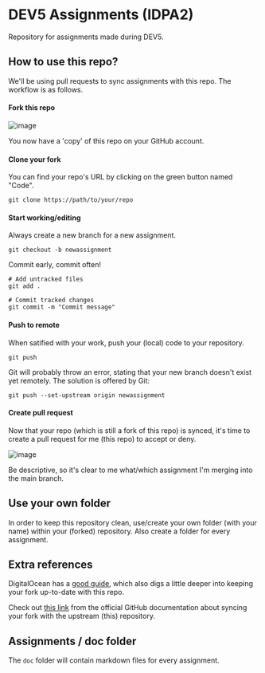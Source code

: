 # DEV5 Assignments (IDPA2)

Repository for assignments made during DEV5.

## How to use this repo?

We'll be using pull requests to sync assignments with this repo. The workflow is as follows.

#### Fork this repo

![image](https://user-images.githubusercontent.com/87504322/220405663-10c9cab9-7452-4701-a0c2-7b5854b456aa.png)

You now have a 'copy' of this repo on your GitHub account.

#### Clone your fork

You can find your repo's URL by clicking on the green button named "Code".

```
git clone https://path/to/your/repo
```

#### Start working/editing

Always create a new branch for a new assignment.


```
git checkout -b newassignment
```

Commit early, commit often!

```
# Add untracked files
git add .

# Commit tracked changes
git commit -m "Commit message"
```

#### Push to remote

When satified with your work, push your (local) code to your repository.

```
git push
```

Git will probably throw an error, stating that your new branch doesn't exist yet remotely. The solution is offered by Git:

```
git push --set-upstream origin newassignment
```

#### Create pull request

Now that your repo (which is still a fork of this repo) is synced, it's time to create a pull request for me (this repo) to accept or deny.

![image](https://user-images.githubusercontent.com/87504322/220408938-e0dfbc8f-523b-47c0-839d-9b052bfaeffb.png)

Be descriptive, so it's clear to me what/which assignment I'm merging into the main branch.

## Use your own folder
In order to keep this repository clean, use/create your own folder (with your name) within your (forked) repository. Also create a folder for every assignment.

## Extra references

DigitalOcean has a [good guide](https://www.digitalocean.com/community/tutorials/how-to-create-a-pull-request-on-github), which also digs a little deeper into keeping your fork up-to-date with this repo.

Check out [this link](https://docs.github.com/en/pull-requests/collaborating-with-pull-requests/working-with-forks/syncing-a-fork) from the official GitHub documentation about syncing your fork with the upstream (this) repository.

## Assignments / doc folder

The ```doc``` folder will contain markdown files for every assignment.
